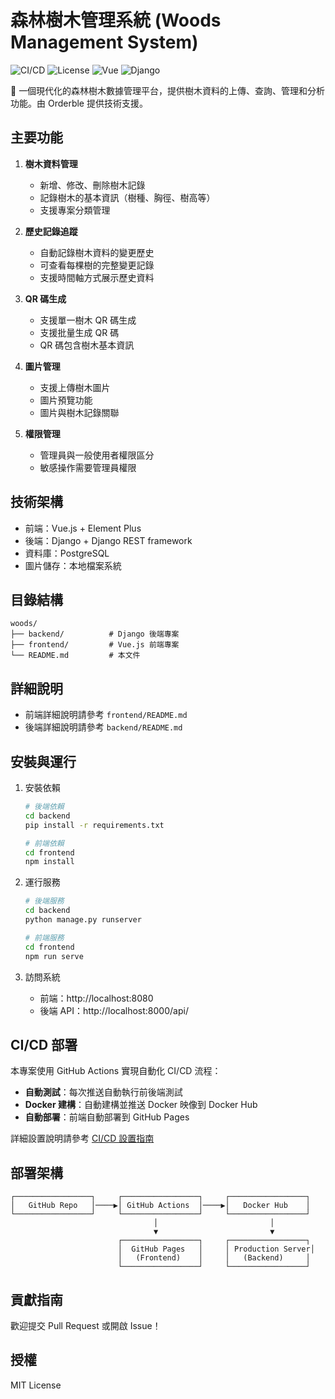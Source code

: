 # 森林樹木管理系統 (Woods Management System)

![CI/CD](https://github.com/sunnysong125/woods-management-system/workflows/CI%2FCD%20Pipeline/badge.svg)
![License](https://img.shields.io/badge/license-MIT-blue.svg)
![Vue](https://img.shields.io/badge/Vue.js-3.x-4FC08D?logo=vue.js)
![Django](https://img.shields.io/badge/Django-4.x-092E20?logo=django)

🌲 一個現代化的森林樹木數據管理平台，提供樹木資料的上傳、查詢、管理和分析功能。由 Orderble 提供技術支援。

## 主要功能

1. **樹木資料管理**
   - 新增、修改、刪除樹木記錄
   - 記錄樹木的基本資訊（樹種、胸徑、樹高等）
   - 支援專案分類管理

2. **歷史記錄追蹤**
   - 自動記錄樹木資料的變更歷史
   - 可查看每棵樹的完整變更記錄
   - 支援時間軸方式展示歷史資料

3. **QR 碼生成**
   - 支援單一樹木 QR 碼生成
   - 支援批量生成 QR 碼
   - QR 碼包含樹木基本資訊

4. **圖片管理**
   - 支援上傳樹木圖片
   - 圖片預覽功能
   - 圖片與樹木記錄關聯

5. **權限管理**
   - 管理員與一般使用者權限區分
   - 敏感操作需要管理員權限

## 技術架構

- 前端：Vue.js + Element Plus
- 後端：Django + Django REST framework
- 資料庫：PostgreSQL
- 圖片儲存：本地檔案系統

## 目錄結構

```
woods/
├── backend/          # Django 後端專案
├── frontend/         # Vue.js 前端專案
└── README.md         # 本文件
```

## 詳細說明

- 前端詳細說明請參考 `frontend/README.md`
- 後端詳細說明請參考 `backend/README.md`

## 安裝與運行

1. 安裝依賴
   ```bash
   # 後端依賴
   cd backend
   pip install -r requirements.txt

   # 前端依賴
   cd frontend
   npm install
   ```

2. 運行服務
   ```bash
   # 後端服務
   cd backend
   python manage.py runserver

   # 前端服務
   cd frontend
   npm run serve
   ```

3. 訪問系統
   - 前端：http://localhost:8080
   - 後端 API：http://localhost:8000/api/

## CI/CD 部署

本專案使用 GitHub Actions 實現自動化 CI/CD 流程：

- **自動測試**：每次推送自動執行前後端測試
- **Docker 建構**：自動建構並推送 Docker 映像到 Docker Hub
- **自動部署**：前端自動部署到 GitHub Pages

詳細設置說明請參考 [CI/CD 設置指南](CI_CD_SETUP.md)

## 部署架構

```
┌─────────────────┐     ┌─────────────────┐     ┌─────────────────┐
│   GitHub Repo   │────▶│ GitHub Actions  │────▶│   Docker Hub    │
└─────────────────┘     └─────────────────┘     └─────────────────┘
                                │                         │
                                ▼                         ▼
                        ┌─────────────────┐     ┌─────────────────┐
                        │  GitHub Pages   │     │ Production Server│
                        │   (Frontend)    │     │   (Backend)     │
                        └─────────────────┘     └─────────────────┘
```

## 貢獻指南

歡迎提交 Pull Request 或開啟 Issue！

## 授權

MIT License